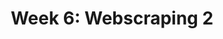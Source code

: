 ---
title: "Week 6: Webscraping 2"
layout: single
author_profile: false
classes: wide
excerpt: Practice webscraping skills
---